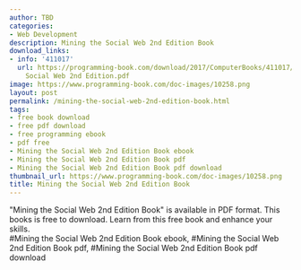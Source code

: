 ```yaml
---
author: TBD
categories:
- Web Development
description: Mining the Social Web 2nd Edition Book
download_links:
- info: '411017'
  url: https://programming-book.com/download/2017/ComputerBooks/411017/Mining the
    Social Web 2nd Edition.pdf
image: https://www.programming-book.com/doc-images/10258.png
layout: post
permalink: /mining-the-social-web-2nd-edition-book.html
tags:
- free book download
- free pdf download
- free programming ebook
- pdf free
- Mining the Social Web 2nd Edition Book ebook
- Mining the Social Web 2nd Edition Book pdf
- Mining the Social Web 2nd Edition Book pdf download
thumbnail_url: https://www.programming-book.com/doc-images/10258.png
title: Mining the Social Web 2nd Edition Book
---
```


 
<div class="item-desc text-justify">
  "Mining the Social Web 2nd Edition Book" is available in PDF format. This books is free to download. Learn from this free book and enhance your skills.
  <br>
  #Mining the Social Web 2nd Edition Book ebook, #Mining the Social Web 2nd Edition Book pdf, #Mining the Social Web 2nd Edition Book pdf download
</div>